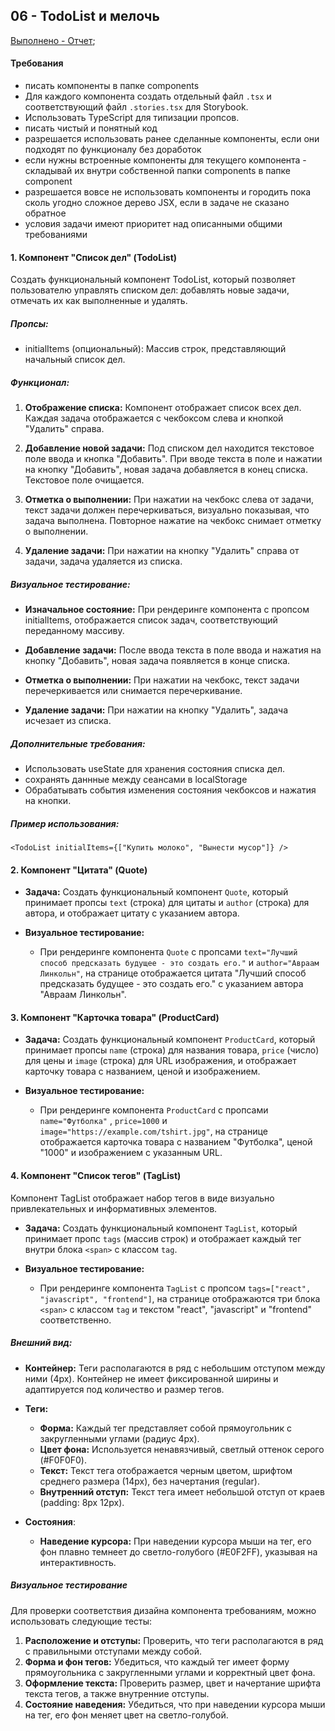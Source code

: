 ## 06 - TodoList и мелочь
[Выполнено - Отчет](report.md);

#### Требования
* писать компоненты в папке components
* Для каждого компонента создать отдельный файл `.tsx` и соответствующий файл `.stories.tsx` для Storybook.
* Использовать TypeScript для типизации пропсов.
* писать чистый и понятный код
* разрешается использовать ранее сделанные компоненты, если они подходят по функционалу без доработок
* если нужны встроенные компоненты для текущего компонента - складывай их внутри собственной папки components в папке component
* разрешается вовсе не использовать компоненты и городить пока сколь угодно сложное дерево JSX,  если в задаче не сказано обратное
* условия задачи имеют приоритет над описанными общими требованиями


#### 1. Компонент "Список дел" (TodoList)

Создать функциональный компонент TodoList, который позволяет пользователю управлять списком дел: добавлять новые задачи, отмечать их как выполненные и удалять.
##### Пропсы:

- initialItems (опциональный): Массив строк, представляющий начальный список дел.
##### Функционал:

1. **Отображение списка:** Компонент отображает список всех дел. Каждая задача отображается с чекбоксом слева и кнопкой "Удалить" справа.

2. **Добавление новой задачи:** Под списком дел находится текстовое поле ввода и кнопка "Добавить". При вводе текста в поле и нажатии на кнопку "Добавить", новая задача добавляется в конец списка. Текстовое поле очищается.

3. **Отметка о выполнении:** При нажатии на чекбокс слева от задачи, текст задачи должен перечеркиваться, визуально показывая, что задача выполнена. Повторное нажатие на чекбокс снимает отметку о выполнении.

4. **Удаление задачи:** При нажатии на кнопку "Удалить" справа от задачи, задача удаляется из списка.

##### Визуальное тестирование:

- **Изначальное состояние:** При рендеринге компонента с пропсом initialItems, отображается список задач, соответствующий переданному массиву.

- **Добавление задачи:** После ввода текста в поле ввода и нажатия на кнопку "Добавить", новая задача появляется в конце списка.

- **Отметка о выполнении:** При нажатии на чекбокс, текст задачи перечеркивается или снимается перечеркивание.

- **Удаление задачи:** При нажатии на кнопку "Удалить", задача исчезает из списка.


##### Дополнительные требования:

- Использовать useState для хранения состояния списка дел.
- сохранять даннные между сеансами в localStorage
- Обрабатывать события изменения состояния чекбоксов и нажатия на кнопки.

##### Пример использования:
```
<TodoList initialItems={["Купить молоко", "Вынести мусор"]} />
```

#### 2. Компонент "Цитата" (Quote)

* **Задача:** Создать функциональный компонент `Quote`, который принимает пропсы `text` (строка) для цитаты и `author` (строка) для автора, и отображает цитату с указанием автора.

* **Визуальное тестирование:**
    * При рендеринге компонента `Quote` с пропсами `text="Лучший способ предсказать будущее - это создать его."` и `author="Авраам Линкольн"`, на странице отображается цитата "Лучший способ предсказать будущее - это создать его." с указанием автора "Авраам Линкольн".

#### 3. Компонент "Карточка товара" (ProductCard)

* **Задача:** Создать функциональный компонент `ProductCard`, который принимает пропсы `name` (строка) для названия товара, `price` (число) для цены и `image` (строка) для URL изображения, и отображает карточку товара с названием, ценой и изображением.

* **Визуальное тестирование:**
    * При рендеринге компонента `ProductCard` с пропсами `name="Футболка"` , `price=1000` и `image="https://example.com/tshirt.jpg"`, на странице отображается карточка товара с названием "Футболка", ценой "1000" и изображением с указанным URL.

#### 4. Компонент "Список тегов" (TagList)

Компонент TagList отображает набор тегов в виде визуально привлекательных и информативных элементов.

* **Задача:** Создать функциональный компонент `TagList`, который принимает пропс `tags` (массив строк) и отображает каждый тег внутри блока `<span>` с классом `tag`.

* **Визуальное тестирование:**
    * При рендеринге компонента `TagList` с пропсом `tags=["react", "javascript", "frontend"]`, на странице отображаются три блока `<span>` с классом `tag` и текстом "react", "javascript" и "frontend" соответственно.

##### Внешний вид:

- **Контейнер:** Теги располагаются в ряд с небольшим отступом между ними (4px). Контейнер не имеет фиксированной ширины и адаптируется под количество и размер тегов.

- **Теги:**
    - **Форма:** Каждый тег представляет собой прямоугольник с закругленными углами (радиус 4px).
    - **Цвет фона:** Используется ненавязчивый, светлый оттенок серого (#F0F0F0).
    - **Текст:** Текст тега отображается черным цветом, шрифтом среднего размера (14px), без начертания (regular).
    - **Внутренний отступ:** Текст тега имеет небольшой отступ от краев (padding: 8px 12px).

- **Состояния**:
    - **Наведение курсора:** При наведении курсора мыши на тег, его фон плавно темнеет до светло-голубого (#E0F2FF), указывая на интерактивность.

##### Визуальное тестирование

Для проверки соответствия дизайна компонента требованиям, можно использовать следующие тесты:

1. **Расположение и отступы:** Проверить, что теги располагаются в ряд с правильными отступами между собой.
2. **Форма и фон тегов:** Убедиться, что каждый тег имеет форму прямоугольника с закругленными углами и корректный цвет фона.
3. **Оформление текста:** Проверить размер, цвет и начертание шрифта текста тегов, а также внутренние отступы.
4. **Состояние наведения:** Убедиться, что при наведении курсора мыши на тег, его фон меняет цвет на светло-голубой.
